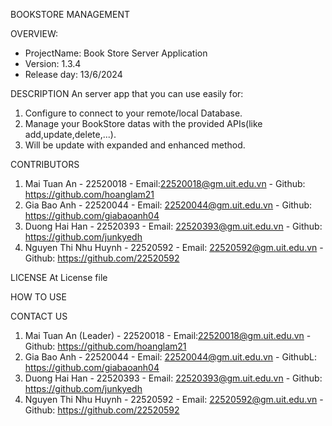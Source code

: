 BOOKSTORE MANAGEMENT 

OVERVIEW:
- ProjectName: Book Store Server Application
- Version: 1.3.4
- Release day: 13/6/2024

DESCRIPTION
An server app that you can use easily for:
1. Configure to connect to your remote/local Database.
2. Manage your BookStore datas with the provided APIs(like add,update,delete,...).
3. Will be update with expanded and enhanced method.

CONTRIBUTORS
1. Mai Tuan An - 22520018 - Email:22520018@gm.uit.edu.vn - Github: https://github.com/hoanglam21
2. Gia Bao Anh - 22520044 - Email: 22520044@gm.uit.edu.vn - Github: https://github.com/giabaoanh04
3. Duong Hai Han - 22520393 - Email: 22520393@gm.uit.edu.vn - Github: https://github.com/junkyedh
4. Nguyen Thi Nhu Huynh - 22520592 - Email: 22520592@gm.uit.edu.vn - Github: https://github.com/22520592

LICENSE
At License file

HOW TO USE


CONTACT US
1. Mai Tuan An (Leader) - 22520018 - Email:22520018@gm.uit.edu.vn - Github: https://github.com/hoanglam21
2. Gia Bao Anh - 22520044 - Email: 22520044@gm.uit.edu.vn - GithubL: https://github.com/giabaoanh04
3. Duong Hai Han - 22520393 - Email: 22520393@gm.uit.edu.vn - Github: https://github.com/junkyedh
4. Nguyen Thi Nhu Huynh - 22520592 - Email: 22520592@gm.uit.edu.vn - Github: https://github.com/22520592
   

																								
                                                                                                                     
                                                                                                                     
																													 
